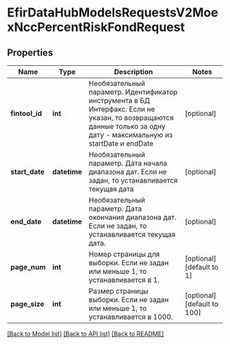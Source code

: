 # EfirDataHubModelsRequestsV2MoexNccPercentRiskFondRequest

## Properties
Name | Type | Description | Notes
------------ | ------------- | ------------- | -------------
**fintool_id** | **int** | Необязательный параметр. Идентификатор инструмента в БД Интерфакс.  Если не указан, то возвращаются данные только за одну дату - максимальную из startDate и endDate | [optional] 
**start_date** | **datetime** | Необязательный параметр. Дата начала диапазона дат.  Если не задан, то устанавливается текущая дата | [optional] 
**end_date** | **datetime** | Необязательный параметр. Дата окончания диапазона дат.  Если не задан, то устанавливается текущая дата. | [optional] 
**page_num** | **int** | Номер страницы для выборки. Если не задан или меньше 1, то устанавливается в 1. | [optional] [default to 1]
**page_size** | **int** | Размер страницы выборки. Если не задан или меньше 1, то устанавливается в 1000. | [optional] [default to 100]

[[Back to Model list]](../README.md#documentation-for-models) [[Back to API list]](../README.md#documentation-for-api-endpoints) [[Back to README]](../README.md)

